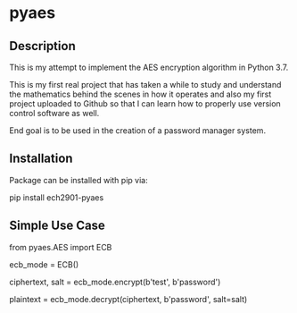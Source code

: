 # pyaes

## Description

This is my attempt to implement the AES encryption algorithm in Python 3.7.

This is my first real project that has taken a while to study and understand the mathematics behind the scenes in how it operates and also my first project uploaded to Github so that I can learn how to properly use version control software as well.



End goal is to be used in the creation of a password manager system.


## Installation

Package can be installed with pip via:

pip install ech2901-pyaes

## Simple Use Case
from pyaes.AES import ECB

ecb_mode = ECB()

ciphertext, salt = ecb_mode.encrypt(b'test', b'password')

plaintext = ecb_mode.decrypt(ciphertext, b'password', salt=salt)